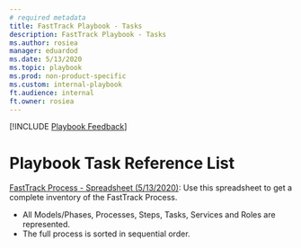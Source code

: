 ```yaml
---  
# required metadata  
title: FastTrack Playbook - Tasks 
description: FastTrack Playbook - Tasks
ms.author: rosiea  
manager: eduardod  
ms.date: 5/13/2020  
ms.topic: playbook  
ms.prod: non-product-specific  
ms.custom: internal-playbook  
ft.audience: internal  
ft.owner: rosiea
---  
```

[!INCLUDE [Playbook Feedback](./includes/questions-feedback.md)]  
# Playbook Task Reference List

[FastTrack Process - Spreadsheet (5/13/2020)](https://microsoft.sharepoint.com/:x:/t/ftccm/opsplaybook/EZ9q6hndDPZKhZ9NCcaNJ3ABg9l2cbr7cqy1kO8HdU69ig?e=AUOMCl): 
Use this spreadsheet to get a complete inventory of the FastTrack Process.  
- All Models/Phases, Processes, Steps, Tasks, Services and Roles are represented.
- The full process is sorted in sequential order.